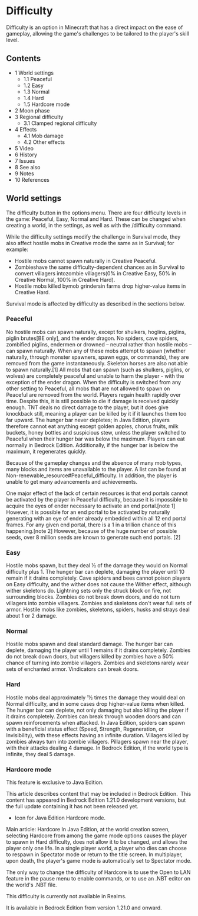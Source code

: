 # Difficulty
Difficulty is an option in Minecraft that has a direct impact on the ease of gameplay, allowing the game's challenges to be tailored to the player's skill level.

## Contents
- 1 World settings
	- 1.1 Peaceful
	- 1.2 Easy
	- 1.3 Normal
	- 1.4 Hard
	- 1.5 Hardcore mode
- 2 Moon phase
- 3 Regional difficulty
	- 3.1 Clamped regional difficulty
- 4 Effects
	- 4.1 Mob damage
	- 4.2 Other effects
- 5 Video
- 6 History
- 7 Issues
- 8 See also
- 9 Notes
- 10 References

## World settings

The difficulty button in the options menu.
There are four difficulty levels in the game: Peaceful, Easy, Normal and Hard. These can be changed when creating a world, in the settings, as well as with the /difficulty command.

While the difficulty settings modify the challenge in Survival mode, they also affect hostile mobs in Creative mode the same as in Survival; for example:

- Hostile mobs cannot spawn naturally in Creative Peaceful.
- Zombieshave the same difficulty-dependent chances as in Survival to convert villagers intozombie villagers(0% in Creative Easy, 50% in Creative Normal, 100% in Creative Hard).
- Hostile mobs killed bymob grindersin farms drop higher-value items in Creative Hard.

Survival mode is affected by difficulty as described in the sections below. 

### Peaceful
No hostile mobs can spawn naturally, except for shulkers, hoglins, piglins, piglin brutes‌[BE  only], and the ender dragon. No spiders, cave spiders, zombified piglins, endermen or drowned – neutral rather than hostile mobs – can spawn naturally. When any of these mobs attempt to spawn (whether naturally, through monster spawners, spawn eggs, or commands), they are removed from the game instantaneously. Skeleton horses are also not able to spawn naturally.[1] All mobs that can spawn (such as shulkers, piglins, or wolves) are completely peaceful and unable to harm the player - with the exception of the ender dragon. When the difficulty is switched from any other setting to Peaceful, all mobs that are not allowed to spawn on Peaceful are removed from the world. Players regain health rapidly over time. Despite this, it is still possible to die if damage is received quickly enough. TNT deals no direct damage to the player, but it does give knockback still, meaning a player can be killed by it if it launches them too far upward. The hunger bar never depletes; in Java Edition, players therefore cannot eat anything except golden apples, chorus fruits, milk buckets, honey bottles and suspicious stew, unless the player switched to Peaceful when their hunger bar was below the maximum. Players can eat normally in Bedrock Edition. Additionally, if the hunger bar is below the maximum, it regenerates quickly.

Because of the gameplay changes and the absence of many mob types, many blocks and items are unavailable to the player. A list can be found at Non-renewable_resource#Peaceful_difficulty. In addition, the player is unable to get many advancements and achievements. 

One major effect of the lack of certain resources is that end portals cannot be activated by the player in Peaceful difficulty, because it is impossible to acquire the eyes of ender necessary to activate an end portal.[note 1] However, it is possible for an end portal to be activated by naturally generating with an eye of ender already embedded within all 12 end portal frames. For any given end portal, there is a 1 in a trillion chance of this happening.[note 2]
However, because of the huge number of possible seeds, over 8 million seeds are known to generate such end portals.
[2]

### Easy
Hostile mobs spawn, but they deal 1⁄2 of the damage they would on Normal difficulty plus 1. The hunger bar can deplete, damaging the player until 10 remain if it drains completely. Cave spiders and bees cannot poison players on Easy difficulty, and the wither does not cause the Wither effect, although wither skeletons do. Lightning sets only the struck block on fire, not surrounding blocks. Zombies do not break down doors, and do not turn villagers into zombie villagers. Zombies and skeletons don't wear full sets of armor. Hostile mobs like zombies, skeletons, spiders, husks and strays deal about 1 or 2 damage.

### Normal
Hostile mobs spawn and deal standard damage. The hunger bar can deplete, damaging the player until 1 remains if it drains completely. Zombies do not break down doors, but villagers killed by zombies have a 50% chance of turning into zombie villagers. Zombies and skeletons rarely wear sets of enchanted armor. Vindicators can break doors.

### Hard
Hostile mobs deal approximately 11⁄2 times the damage they would deal on Normal difficulty, and in some cases drop higher-value items when killed. The hunger bar can deplete, not only damaging but also killing the player if it drains completely. Zombies can break through wooden doors and can spawn reinforcements when attacked. In Java Edition, spiders can spawn with a beneficial status effect (Speed, Strength, Regeneration, or Invisibility), with these effects having an infinite duration. Villagers killed by zombies always turn into zombie villagers. Pillagers spawn near the player, with their attacks dealing 4 damage. In Bedrock Edition, if the world type is infinite, they deal 5 damage.

### Hardcore mode

  

This feature is exclusive to  Java Edition. 



  

This article describes content that may be included in Bedrock Edition. 
This content has appeared in Bedrock Edition 1.21.0 development versions, but the full update containing it has not been released yet.


- Icon for Java Edition Hardcore mode.

Main article: Hardcore
In Java Edition, at the world creation screen, selecting Hardcore from among the game mode options causes the player to spawn in Hard difficulty, does not allow it to be changed, and allows the player only one life. In a single player world, a player who dies can choose to respawn in Spectator mode or return to the title screen. In multiplayer, upon death, the player's game mode is automatically set to Spectator mode.

The only way to change the difficulty of Hardcore is to use the Open to LAN feature in the pause menu to enable commands, or to use an .NBT editor on the world's .NBT file.

This difficulty is currently not available in Realms.

It is available in Bedrock Edition from version 1.21.0 and onward.

